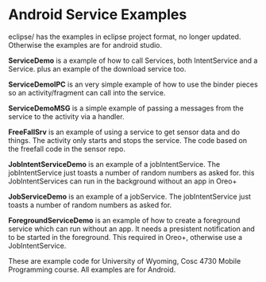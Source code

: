 Android Service Examples
===========
eclipse/ has the examples in eclipse project format, no longer updated.  Otherwise the examples are for android studio.

<b>ServiceDemo</b> is a example of how to call Services, both IntentService and a Service.  plus an example of the download service too.

<b>ServiceDemoIPC</b> is an very simple example of how to use the binder pieces so an activity/fragment can call into the service.

<b>ServiceDemoMSG</b> is a simple example of passing a messages from the service to the activity via a handler.

<b>FreeFallSrv</b> is an example of using a service to get sensor data and do things.  The activity only starts and stops the service.
The code based on the freefall code in the sensor repo.

<b>JobIntentServiceDemo</b> is an example of a jobIntentService.  The jobIntentService just toasts a number of random numbers as asked for.
  this JobIntentServices can run in the background without an app in Oreo+

<b>JobServiceDemo</b> is an example of a jobService.  The jobIntentService just toasts a number of random numbers as asked for.
  
<b>ForegroundServiceDemo</b> is an example of how to create a foreground service which can run without an app.  It needs a presistent notification
and to be started in the foreground.  This required in Oreo+, otherwise use a JobIntentService.
  
  
These are example code for University of Wyoming, Cosc 4730 Mobile Programming course.
All examples are for Android.
